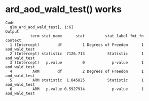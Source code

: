 # ard_aod_wald_test() works

    Code
      glm_ard_aod_wald_test[, 1:6]
    Output
               term stat_name      stat         stat_label fmt_fn       context
      1 (Intercept)        df         1 Degrees of Freedom      1 aod_wald_test
      2 (Intercept) statistic  7126.713          Statistic      1 aod_wald_test
      3 (Intercept)   p.value         0            p-value      1 aod_wald_test
      4         ARM        df         2 Degrees of Freedom      1 aod_wald_test
      5         ARM statistic  1.045825          Statistic      1 aod_wald_test
      6         ARM   p.value 0.5927914            p-value      1 aod_wald_test

